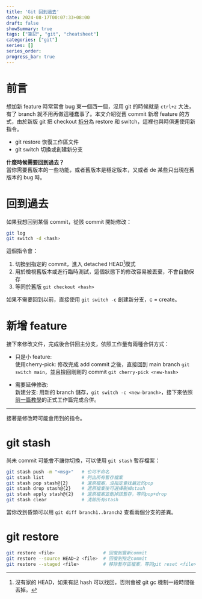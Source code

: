 ```yaml
---
title: 'Git 回到過去'
date: 2024-08-17T00:07:33+08:00
draft: false
showSummary: true
tags: ["筆記", "git", "cheatsheet"]
categories: ["git"]
series: []
series_order: 
progress_bar: true
---
```


# 前言
想加新 feature 時常常會 bug 東一個西一個，沒用 git 的時候就是 `ctrl+z` 大法，有了 branch 就不用再做這種蠢事了。本文介紹從舊 commit 新增 feature 的方式，由於新版 git 把 checkout [拆分](https://dwye.dev/post/git-checkout-switch-restore/)為 restore 和 switch，這裡也與時俱進使用新指令。

- git restore 恢復工作區文件
- git switch 切換或創建新分支

**什麼時候需要回到過去？**  
當你需要舊版本的一些功能，或者舊版本是穩定版本，又或者 de 某些只出現在舊版本的 bug 時。

# 回到過去
如果我想回到某個 commit，從該 commit 開始修改：

```sh
git log
git switch -d <hash>
```

這個指令會：
1. 切換到指定的 commit，進入 detached HEAD[^1]模式
2. 用於檢視舊版本或進行臨時測試，這個狀態下的修改容易被丟棄，不會自動保存
4. 等同於舊版 `git checkout <hash>`

如果不需要回到以前，直接使用 `git switch -c` 創建新分支，c = create。

[^1]: 沒有家的 HEAD，如果有記 hash 可以找回，否則會被 git gc 機制一段時間後丟掉。

# 新增 feature
接下來修改文件，完成後合併回主分支，依照工作量有兩種合併方式：

- 只是小 feature:  
使用cherry-pick: 修改完成 add commit 之後，直接回到 main branch `git switch main`，並且撿回剛剛的 commit `git cherry-pick <new-hash>`

- 需要延伸修改:  
新建分支: 用新的 branch 儲存，`git switch -c <new-branch>`，接下來依照[前一篇教學](/posts/git-intro#s1)的正式工作篇完成合併。



---

接著是修改時可能會用到的指令。

# git stash



尚未 commit 可能會不讓你切換，可以使用 `git stash` 暫存檔案：

```sh
git stash push -m "<msg>"   # 也可不命名
git stash list              # 列出所有暫存檔案
git stash pop stash@{2}     # 還原檔案，沒指定會找最近的pop
git stash drop stash@{2}    # 還原檔案後可選擇刪掉stash
git stash apply stash@{2}   # 還原檔案並刪掉該暫存，等同pop+drop
git stash clear             # 清除所有stash
```

當你改到昏頭可以用 `git diff branch1..branch2` 查看兩個分支的差異。

# git restore

```sh
git restore <file>                  # 回復到最新commit
git restore --source HEAD~2 <file>  # 回復到指定commit
git restore --staged <file>         # 移除暫存區檔案，等同git reset <file>
```

